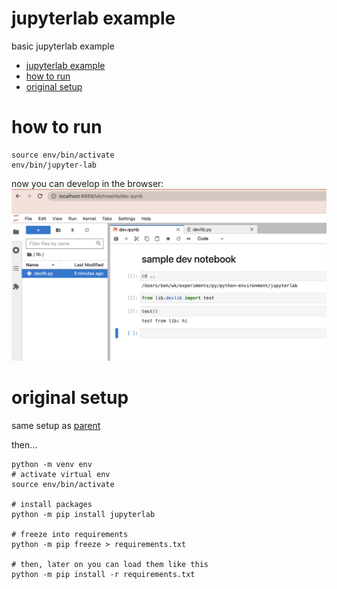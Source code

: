 # jupyterlab example

basic jupyterlab example

- [jupyterlab example](#jupyterlab-example)
- [how to run](#how-to-run)
- [original setup](#original-setup)

# how to run

```
source env/bin/activate
env/bin/jupyter-lab
```
now you can develop in the browser:
![dev](./docs/nb-sample.png)


# original setup

same setup as [parent](../README.md)

then...

```
python -m venv env
# activate virtual env
source env/bin/activate

# install packages
python -m pip install jupyterlab

# freeze into requirements
python -m pip freeze > requirements.txt

# then, later on you can load them like this
python -m pip install -r requirements.txt
```